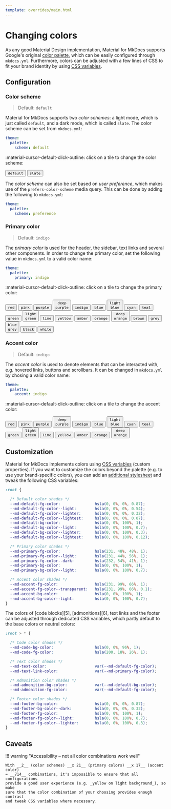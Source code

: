 ```yaml
---
template: overrides/main.html
---
```


# Changing colors

As any good Material Design implementation, Material for MkDocs supports
Google's original [color palette][1], which can be easily configured through 
`mkdocs.yml`. Furthermore, colors can be adjusted with a few lines of CSS to
fit your brand identity by using [CSS variables][2].

  [1]: http://www.materialui.co/colors
  [2]: #customization

## Configuration

### Color scheme

> Default: `default`

Material for MkDocs supports two _color schemes_: a light mode, which is just
called `default`, and a dark mode, which is called `slate`. The color scheme
can be set from `mkdocs.yml`:

``` yaml
theme:
  palette:
    scheme: default
```

:material-cursor-default-click-outline: click on a tile to change the color
scheme:

<style>
  .md-typeset button[data-md-color-scheme] {
    cursor: pointer;
    transition: opacity 250ms;
  }
  .md-typeset button[data-md-color-scheme]:hover {
    opacity: 0.75;
  }
  .md-typeset button[data-md-color-scheme] > code {
    display: block;
    color: var(--md-primary-bg-color);
    background-color: var(--md-primary-fg-color);
  }
</style>

<button data-md-color-scheme="default"><code>default</code></button>
<button data-md-color-scheme="slate"><code>slate</code></button>

<script>
  var buttons = document.querySelectorAll("button[data-md-color-scheme]")
  buttons.forEach(function(button) {
    var attr = "data-md-color-scheme"
    button.addEventListener("click", function() {
      var name = document.querySelector("#__code_0 code span:nth-child(7)")
      document.body.setAttribute(attr, this.getAttribute(attr))
      name.textContent = this.getAttribute(attr)
    })
  })
</script>

The _color scheme_ can also be set based on _user preference_, which makes use
of the `prefers-color-scheme` media query. This can be done by adding the
following to `mkdocs.yml`:

``` yaml
theme:
  palette:
    scheme: preference
```

### Primary color

> Default: `indigo`

The _primary color_ is used for the header, the sidebar, text links and several
other components. In order to change the primary color, set the following value
in `mkdocs.yml` to a valid color name:

``` yaml
theme:
  palette:
    primary: indigo
```

:material-cursor-default-click-outline: click on a tile to change the primary
color:

<style>
  .md-typeset button[data-md-color-primary] {
    cursor: pointer;
    transition: opacity 250ms;
  }
  .md-typeset button[data-md-color-primary]:hover {
    opacity: 0.75;
  }
  .md-typeset button[data-md-color-primary] > code {
    display: block;
    color: var(--md-primary-bg-color);
    background-color: var(--md-primary-fg-color);
  }
</style>

<button data-md-color-primary="red"><code>red</code></button>
<button data-md-color-primary="pink"><code>pink</code></button>
<button data-md-color-primary="purple"><code>purple</code></button>
<button data-md-color-primary="deep-purple"><code>deep purple</code></button>
<button data-md-color-primary="indigo"><code>indigo</code></button>
<button data-md-color-primary="blue"><code>blue</code></button>
<button data-md-color-primary="light-blue"><code>light blue</code></button>
<button data-md-color-primary="cyan"><code>cyan</code></button>
<button data-md-color-primary="teal"><code>teal</code></button>
<button data-md-color-primary="green"><code>green</code></button>
<button data-md-color-primary="light-green"><code>light green</code></button>
<button data-md-color-primary="lime"><code>lime</code></button>
<button data-md-color-primary="yellow"><code>yellow</code></button>
<button data-md-color-primary="amber"><code>amber</code></button>
<button data-md-color-primary="orange"><code>orange</code></button>
<button data-md-color-primary="deep-orange"><code>deep orange</code></button>
<button data-md-color-primary="brown"><code>brown</code></button>
<button data-md-color-primary="grey"><code>grey</code></button>
<button data-md-color-primary="blue-grey"><code>blue grey</code></button>
<button data-md-color-primary="black"><code>black</code></button>
<button data-md-color-primary="white"><code>white</code></button>

<script>
  var buttons = document.querySelectorAll("button[data-md-color-primary]")
  buttons.forEach(function(button) {
    var attr = "data-md-color-primary"
    button.addEventListener("click", function() {
      var name = document.querySelector("#__code_2 code span:nth-child(7)")
      document.body.setAttribute(attr, this.getAttribute(attr))
      name.textContent = this.getAttribute(attr)
    })
  })
</script>

### Accent color

> Default: `indigo`

The _accent color_ is used to denote elements that can be interacted with, e.g.
hovered links, buttons and scrollbars. It can be changed in `mkdocs.yml` by
chosing a valid color name:

``` yaml
theme:
  palette:
    accent: indigo
```

:material-cursor-default-click-outline: click on a tile to change the accent
color:

<style>
  .md-typeset button[data-md-color-accent] {
    cursor: pointer;
    transition: opacity 250ms;
  }
  .md-typeset button[data-md-color-accent]:hover {
    opacity: 0.75;
  }
  .md-typeset button[data-md-color-accent] > code {
    display: block;
    color: var(--md-accent-fg-color);
  }
</style>

<button data-md-color-accent="red"><code>red</code></button>
<button data-md-color-accent="pink"><code>pink</code></button>
<button data-md-color-accent="purple"><code>purple</code></button>
<button data-md-color-accent="deep-purple"><code>deep purple</code></button>
<button data-md-color-accent="indigo"><code>indigo</code></button>
<button data-md-color-accent="blue"><code>blue</code></button>
<button data-md-color-accent="light-blue"><code>light blue</code></button>
<button data-md-color-accent="cyan"><code>cyan</code></button>
<button data-md-color-accent="teal"><code>teal</code></button>
<button data-md-color-accent="green"><code>green</code></button>
<button data-md-color-accent="light-green"><code>light green</code></button>
<button data-md-color-accent="lime"><code>lime</code></button>
<button data-md-color-accent="yellow"><code>yellow</code></button>
<button data-md-color-accent="amber"><code>amber</code></button>
<button data-md-color-accent="orange"><code>orange</code></button>
<button data-md-color-accent="deep-orange"><code>deep orange</code></button>

<script>
  var buttons = document.querySelectorAll("button[data-md-color-accent]")
  buttons.forEach(function(button) {
    var attr = "data-md-color-accent"
    button.addEventListener("click", function() {
      var name = document.querySelector("#__code_3 code span:nth-child(7)")
      document.body.setAttribute(attr, this.getAttribute(attr))
      name.textContent = this.getAttribute(attr)
    })
  })
</script>

## Customization

Material for MkDocs implements colors using [CSS variables][3] (custom
properties). If you want to customize the colors beyond the palette (e.g. to
use your brand-specific colors), you can add an [additional stylesheet][4] and
tweak the following CSS variables:

``` css
:root {

  /* Default color shades */
  --md-default-fg-color:               hsla(0, 0%, 0%, 0.87);
  --md-default-fg-color--light:        hsla(0, 0%, 0%, 0.54);
  --md-default-fg-color--lighter:      hsla(0, 0%, 0%, 0.32);
  --md-default-fg-color--lightest:     hsla(0, 0%, 0%, 0.07);
  --md-default-bg-color:               hsla(0, 0%, 100%, 1);
  --md-default-bg-color--light:        hsla(0, 0%, 100%, 0.7);
  --md-default-bg-color--lighter:      hsla(0, 0%, 100%, 0.3);
  --md-default-bg-color--lightest:     hsla(0, 0%, 100%, 0.12);

  /* Primary color shades */
  --md-primary-fg-color:               hsla(231, 48%, 48%, 1);
  --md-primary-fg-color--light:        hsla(231, 44%, 56%, 1);
  --md-primary-fg-color--dark:         hsla(232, 54%, 41%, 1);
  --md-primary-bg-color:               hsla(0, 0%, 100%, 1);
  --md-primary-bg-color--light:        hsla(0, 0%, 100%, 0.7);

  /* Accent color shades */
  --md-accent-fg-color:                hsla(231, 99%, 66%, 1);
  --md-accent-fg-color--transparent:   hsla(231, 99%, 66%, 0.1);
  --md-accent-bg-color:                hsla(0, 0%, 100%, 1);
  --md-accent-bg-color--light:         hsla(0, 0%, 100%, 0.7);
}
```

The colors of [code blocks][5], [admonitions][6], text links and the footer can
be adjusted through dedicated CSS variables, which partly default to the base
colors or neutral colors:

``` css
:root > * {

  /* Code color shades */
  --md-code-bg-color:                  hsla(0, 0%, 96%, 1);
  --md-code-fg-color:                  hsla(200, 18%, 26%, 1);

  /* Text color shades */
  --md-text-color:                     var(--md-default-fg-color);
  --md-text-link-color:                var(--md-primary-fg-color);

  /* Admonition color shades */
  --md-admonition-bg-color:            var(--md-default-bg-color);
  --md-admonition-fg-color:            var(--md-default-fg-color);

  /* Footer color shades */
  --md-footer-bg-color:                hsla(0, 0%, 0%, 0.87);
  --md-footer-bg-color--dark:          hsla(0, 0%, 0%, 0.32);
  --md-footer-fg-color:                hsla(0, 0%, 100%, 1);
  --md-footer-fg-color--light:         hsla(0, 0%, 100%, 0.7);
  --md-footer-fg-color--lighter:       hsla(0, 0%, 100%, 0.3);
}
```

  [3]: https://developer.mozilla.org/en-US/docs/Web/CSS/Using_CSS_custom_properties
  [4]: ../getting-started/customization.md#additional-stylesheets

## Caveats

!!! warning "Accessibility – not all color combinations work well"

    With __2__ (color schemes) __x 21__ (primary colors) __x 17__ (accent color)
    = __714__ combinations, it's impossible to ensure that all configurations
    provide a good user experience (e.g. _yellow on light background_), so make
    sure that the color combination of your choosing provides enough contrast
    and tweak CSS variables where necessary.
